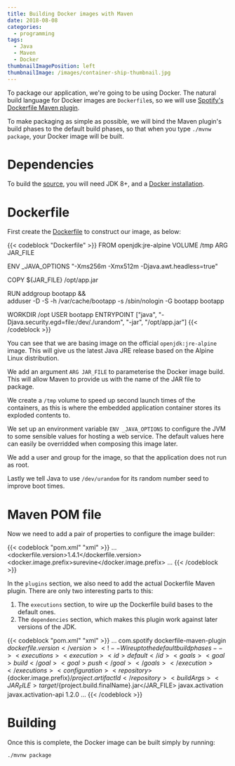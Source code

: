 ```yaml
---
title: Building Docker images with Maven
date: 2018-08-08
categories:
  - programming
tags:
  - Java
  - Maven
  - Docker
thumbnailImagePosition: left
thumbnailImage: /images/container-ship-thumbnail.jpg
---
```


To package our application, we're going to be using Docker. The natural
build language for Docker images are `Dockerfile`s, so we will use
[Spotify's Dockerfile Maven plugin](https://github.com/spotify/dockerfile-maven).

<!--more-->

To make packaging as simple as possible, we will bind the Maven plugin's
build phases to the default build phases, so that when you type
`./mvnw package`, your Docker image will be built.

# Dependencies
To build the [source](https://github.com/surevine/spring-rest-example), you will
need JDK 8+, and a [Docker installation](https://docs.docker.com/install/).

# Dockerfile

First create the [Dockerfile](https://github.com/surevine/spring-rest-example/blob/master/Dockerfile)
to construct our image, as below:

{{< codeblock "Dockerfile" >}}
FROM openjdk:jre-alpine
VOLUME /tmp
ARG JAR_FILE

ENV _JAVA_OPTIONS "-Xms256m -Xmx512m -Djava.awt.headless=true"

COPY ${JAR_FILE} /opt/app.jar

RUN addgroup bootapp && \
    adduser -D -S -h /var/cache/bootapp -s /sbin/nologin -G bootapp bootapp

WORKDIR /opt
USER bootapp
ENTRYPOINT ["java", "-Djava.security.egd=file:/dev/./urandom", "-jar", "/opt/app.jar"]
{{< /codeblock >}}

You can see that we are basing image on the official `openjdk:jre-alpine` image.
This will give us the latest Java JRE release based on the Alpine Linux
distribution.

We add an argument `ARG JAR_FILE` to parameterise the Docker image build. This will
allow Maven to provide us with the name of the JAR file to package.

We create a `/tmp` volume to speed up second launch times of the containers, as this
is where the embedded application container stores its exploded contents to.

We set up an environment variable `ENV _JAVA_OPTIONS` to configure the JVM to
some sensible values for hosting a web service. The default values here can easily
be overridded when composing this image later.

We add a user and group for the image, so that the application does not run as root.

Lastly we tell Java to use `/dev/urandom` for its random number seed to improve boot
times.

# Maven POM file

Now we need to add a pair of properties to configure the image builder:

{{< codeblock "pom.xml" "xml" >}}
<properties>
  ...
  <dockerfile.version>1.4.1</dockerfile.version>
  <docker.image.prefix>surevine</docker.image.prefix>
  ...
</properties>
{{< /codeblock >}}

In the `plugins` section, we also need to add the actual Dockerfile Maven plugin.
There are only two interesting parts to this:

1. The `executions` section, to wire up the Dockerfile build bases to the default ones.
2. The `dependencies` section, which makes this plugin work against later versions of 
   the JDK.

{{< codeblock "pom.xml" "xml" >}}
<plugins>
  ...
  <plugin>
    <groupId>com.spotify</groupId>
    <artifactId>dockerfile-maven-plugin</artifactId>
    <version>${dockerfile.version}</version>
    <!-- Wire up to the default build phases -->
    <executions>
      <execution>
        <id>default</id>
        <goals>
          <goal>build</goal>
          <goal>push</goal>
        </goals>
      </execution>
    </executions>
    <configuration>
      <repository>${docker.image.prefix}/${project.artifactId}</repository>
      <buildArgs>
        <JAR_FILE>target/${project.build.finalName}.jar</JAR_FILE>
      </buildArgs>
    </configuration>
    <dependencies>
      <!-- To make this work on JDK 9+ -->
      <dependency>
        <groupId>javax.activation</groupId>
        <artifactId>javax.activation-api</artifactId>
        <version>1.2.0</version>
      </dependency>
    </dependencies>
  </plugin>
  ...
</plugins>
{{< /codeblock >}}

# Building

Once this is complete, the Docker image can be built simply by running:
```
./mvnw package
```
